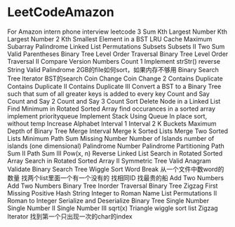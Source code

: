 # LeetCodeAmazon

For Amazon intern phone interview leetcode
3 Sum
Kth Largest Number
Kth Largest Number 2
Kth Smallest Element in a BST
LRU Cache
Maximum Subarray
Palindrome Linked List
Permutations
Subsets
Subsets II
Two Sum
Valid Parentheses
Binary Tree Level Order Traversal
Binary Tree Level Order Traversal II
Compare Version Numbers
Count 1
Implement strStr()
reverse String
Valid Palindrome
2GB的file如何sort，如果内存不够用
Binary Search Tree Iterator
BST的search
Coin Change
Coin Change 2
Contains Duplicate
Contains Duplicate II
Contains Duplicate III
Convert a BST to a Binary Tree such that sum of all greater keys is added to every key
Count and Say
Count and Say 2
Count and Say 3
Count Sort
Delete Node in a Linked List
Find Minimum in Rotated Sorted Array
find occurances in a sorted array
implement priorityqueue
Implement Stack Using Queue
In place sort, without temp
Increase Alphabet
Interval 1
Interval 2
K Buckets
Maximum Depth of Binary Tree
Merge Interval
Merge k Sorted Lists
Merge Two Sorted Lists
Minimum Path Sum
Missing Number
Number of Islands
number of islands (one dimensional)
Palindrome Number
Palindrome Partitioning
Path Sum II
Path Sum III
Pow(x, n)
Reverse Linked List
Search in Rotated Sorted Array
Search in Rotated Sorted Array II
Symmetric Tree
Valid Anagram
Validate Binary Search Tree
Wiggle Sort
Word Break
从一个文件中数word的数量
找两个list里面一个有一个没有的
找相同ID
找最贵的船
Add Two Numbers
Add Two Numbers
Binary Tree Inorder Traversal
Binary Tree Zigzag
First Missing Positive
Hash String
Integer to Roman
Name List
Permutations II
Roman to Integer
Serialize and Deserialize Binary Tree
Single Number
Single Number II
Single Number III
sqrt(x)
Triangle
wiggle sort list
Zigzag Iterator
找到第一个只出现一次的char的index
